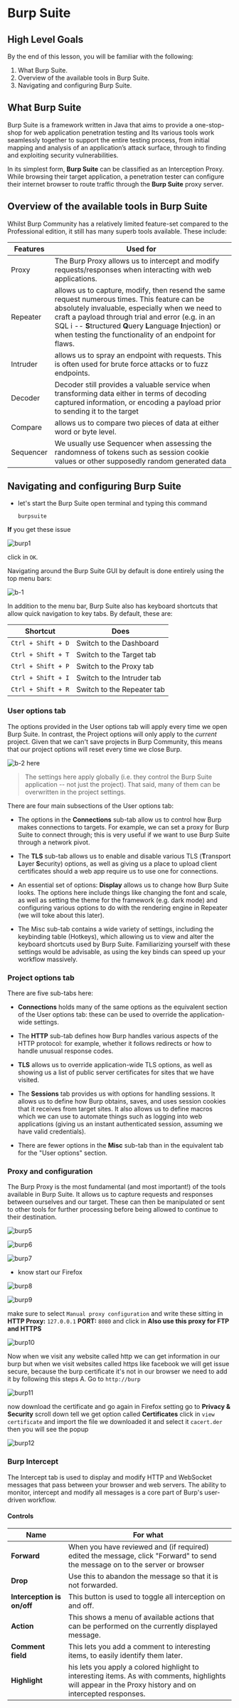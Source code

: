 # Burp Suite

## High Level Goals

By the end of this lesson, you will be familiar with the following:

1. What Burp Suite.
2. Overview of the available tools in Burp Suite.
3. Navigating and configuring Burp Suite.

## What Burp Suite

Burp Suite is a framework written in Java that aims to provide a one-stop-shop for web application penetration testing and Its various tools work seamlessly together to support the entire testing process, from initial mapping and analysis of an application’s attack surface, through to finding and exploiting security vulnerabilities.

In its simplest form, **Burp Suite** can be classified as an Interception Proxy. While browsing their target application, a penetration tester can configure their internet browser to route traffic through the **Burp Suite** proxy server.

## Overview of the available tools in Burp Suite

Whilst Burp Community has a relatively limited feature-set compared to the Professional edition, it still has many superb tools available. These include:

| Features  | Used for                                                                                                                                                                                                                                                                                                                       |
| --------- | ------------------------------------------------------------------------------------------------------------------------------------------------------------------------------------------------------------------------------------------------------------------------------------------------------------------------------ |
| Proxy     | The Burp Proxy allows us to intercept and modify requests/responses when interacting with web applications.                                                                                                                                                                                                                    |
| Repeater  | allows us to capture, modify, then resend the same request numerous times. This feature can be absolutely invaluable, especially when we need to craft a payload through trial and error (e.g. in an SQL i -- **S**tructured **Q**uery **L**anguage **I**njection) or when testing the functionality of an endpoint for flaws. |
| Intruder  | allows us to spray an endpoint with requests. This is often used for brute force attacks or to fuzz endpoints.                                                                                                                                                                                                                 |
| Decoder   | Decoder still provides a valuable service when transforming data either in terms of decoding captured information, or encoding a payload prior to sending it to the target                                                                                                                                                     |
| Compare   | allows us to compare two pieces of data at either word or byte level.                                                                                                                                                                                                                                                          |
| Sequencer | We usually use Sequencer when assessing the randomness of tokens such as session cookie values or other supposedly random generated data                                                                                                                                                                                       |

## Navigating and configuring Burp Suite

- let's start the Burp Suite open terminal and typing this command

      burpsuite

**If** you get these issue

![burp1](/img/burp1.png)

click in `OK`.

Navigating around the Burp Suite GUI by default is done entirely using the top menu bars:

![b-1](/img/b-1.png)

In addition to the menu bar, Burp Suite also has keyboard shortcuts that allow quick navigation to key tabs. By default, these are:

| **Shortcut**       | **Does**                   |
| ------------------ | -------------------------- |
| `Ctrl + Shift + D` | Switch to the Dashboard    |
| `Ctrl + Shift + T` | Switch to the Target tab   |
| `Ctrl + Shift + P` | Switch to the Proxy tab    |
| `Ctrl + Shift + I` | Switch to the Intruder tab |
| `Ctrl + Shift + R` | Switch to the Repeater tab |

### User options tab

The options provided in the User options tab will apply every time we open Burp Suite. In contrast, the Project options will only apply to the _current_ project. Given that we can't save projects in Burp Community, this means that our project options will reset every time we close Burp.

![b-2 here](/img/b-2.png)

> The settings here apply globally (i.e. they control the Burp Suite application -- not just the project). That said, many of them can be overwritten in the project settings.

There are four main subsections of the User options tab:

- The options in the **Connections** sub-tab allow us to control how Burp makes connections to targets. For example, we can set a proxy for Burp Suite to connect through; this is very useful if we want to use Burp Suite through a network pivot.

- The **TLS** sub-tab allows us to enable and disable various TLS (**T**ransport **L**ayer **S**ecurity) options, as well as giving us a place to upload client certificates should a web app require us to use one for connections.

- An essential set of options: **Display** allows us to change how Burp Suite looks. The options here include things like changing the font and scale, as well as setting the theme for the framework (e.g. dark mode) and configuring various options to do with the rendering engine in Repeater (we will toke about this later).

- The Misc sub-tab contains a wide variety of settings, including the keybinding table (Hotkeys), which allowing us to view and alter the keyboard shortcuts used by Burp Suite. Familiarizing yourself with these settings would be advisable, as using the key binds can speed up your workflow massively.

### Project options tab

There are five sub-tabs here:

- **Connections** holds many of the same options as the equivalent section of the User options tab: these can be used to override the application-wide settings.

- The **HTTP** sub-tab defines how Burp handles various aspects of the HTTP protocol: for example, whether it follows redirects or how to handle unusual response codes.

- **TLS** allows us to override application-wide TLS options, as well as showing us a list of public server certificates for sites that we have visited.

- The **Sessions** tab provides us with options for handling sessions. It allows us to define how Burp obtains, saves, and uses session cookies that it receives from target sites. It also allows us to define macros which we can use to automate things such as logging into web applications (giving us an instant authenticated session, assuming we have valid credentials).

- There are fewer options in the **Misc** sub-tab than in the equivalent tab for the "User options" section.

### Proxy and configuration

The Burp Proxy is the most fundamental (and most important!) of the tools available in Burp Suite. It allows us to capture requests and responses between ourselves and our target. These can then be manipulated or sent to other tools for further processing before being allowed to continue to their destination.

![burp5](/img/burp5.png)

![burp6](/img/burp6.png)

![burp7](/img/burp7.png)

- know start our Firefox

![burp8](/img/burp8.png)

![burp9](/img/burp9.png)

make sure to select `Manual proxy configuration` and write these sitting
in **HTTP Proxy:** `127.0.0.1` **PORT:** `8080` and click in **Also use this proxy for FTP and HTTPS**

![burp10](/img/burp10.png)

Now when we visit any website called http we can get information in our burp but when we visit websites called https like facebook we will get issue secure, because the burp certificate it's not in our browser we need to add it by following this steps
A. Go to `http://burp`

![burp11](/img/burp11.png)

now download the certificate and go again in Firefox setting go to **Privacy & Security** scroll down tell we get option called **Certificates** click in `view certificate` and import the file we downloaded it and select it `cacert.der` then you will see the popup

![burp12](/img/burp12.png)

### Burp Intercept

The Intercept tab is used to display and modify HTTP and WebSocket messages that pass between your browser and web servers. The ability to monitor, intercept and modify all messages is a core part of Burp's user-driven workflow.

#### Controls

| Name                       | For what                                                                                                                                                 |
| -------------------------- | -------------------------------------------------------------------------------------------------------------------------------------------------------- |
| **Forward**                | When you have reviewed and (if required) edited the message, click "Forward" to send the message on to the server or browser                             |
| **Drop**                   | Use this to abandon the message so that it is not forwarded.                                                                                             |
| **Interception is on/off** | This button is used to toggle all interception on and off.                                                                                               |
| **Action**                 | This shows a menu of available actions that can be performed on the currently displayed message.                                                         |
| **Comment field**          | This lets you add a comment to interesting items, to easily identify them later.                                                                         |
| **Highlight**              | his lets you apply a colored highlight to interesting items. As with comments, highlights will appear in the Proxy history and on intercepted responses. |

